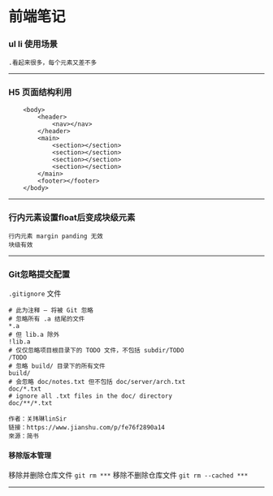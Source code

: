 # 前端笔记

### ul li 使用场景
    .看起来很多，每个元素又差不多
***
### H5 页面结构利用
```
    <body>
        <header>
            <nav></nav>
        </header>
        <main>
            <section></section>
            <section></section>
            <section></section>
            <section></section>
        </main>
        <footer></footer>
    </body>   
```
***
### 行内元素设置float后变成块级元素
    行内元素 margin panding 无效
    块级有效
***
### Git忽略提交配置
`.gitignore` 文件
```
# 此为注释 – 将被 Git 忽略
# 忽略所有 .a 结尾的文件
*.a
# 但 lib.a 除外
!lib.a
# 仅仅忽略项目根目录下的 TODO 文件，不包括 subdir/TODO
/TODO
# 忽略 build/ 目录下的所有文件
build/
# 会忽略 doc/notes.txt 但不包括 doc/server/arch.txt
doc/*.txt
# ignore all .txt files in the doc/ directory
doc/**/*.txt

作者：关玮琳linSir
链接：https://www.jianshu.com/p/fe76f2890a14
來源：简书
```

#### 移除版本管理
移除并删除仓库文件 `git rm ***`
移除不删除仓库文件 `git rm --cached ***`
***